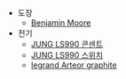 * 도장
  * [Benjamin Moore](https://benjaminmoore.co.kr/main/index.php)
* 전기
  * [JUNG LS990 콘센트](http://moongori.com/goods/view?no=919507)
  * [JUNG LS990 스위치](http://moongori.com/goods/view?no=919348)
  * [legrand Arteor graphite](http://moongori.com/goods/view?no=227885)
